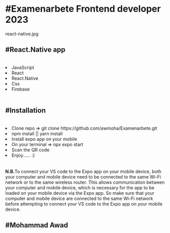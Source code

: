 <h1>#Examenarbete Frontend developer 2023</h1> 

react-native.jpg

<h2>
#React.Native app 
</h2>
<br >
<li>JavaScript</li>
<li>React</li>
<li>React.Native</li> 
<li>Css</li>
<li>Firebase</li>
<br >
<h2>
#Installation
</h2>
<br >
<li>Clone repo => git clone https://github.com/awmoha/Examenarbete.git</li>
<li>npm install || yarn install</li>
<li>Install expo app on your mobile</li>
<li>On your terminal => npx expo start</li>
<li>Scan the QR code</li>
<li>Enjoy...... :) </li>
<br >
<br >
<div><strong>N.B.</strong>To connect your VS code to the Expo app on your mobile device, both your computer and mobile device need to be connected to the same Wi-Fi network or to the same wireless router. This allows communication between your computer and mobile device, which is necessary for the app to be loaded on your mobile device via the Expo app. So make sure that your computer and mobile device are connected to the same Wi-Fi network before attempting to connect your VS code to the Expo app on your mobile device.</div>

<h2>
#Mohammad Awad
</h2>

